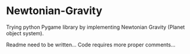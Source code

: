 # Newtonian-Gravity
Trying python Pygame library by implementing Newtonian Gravity (Planet object system).

Readme need to be written...
Code requires more proper comments...
